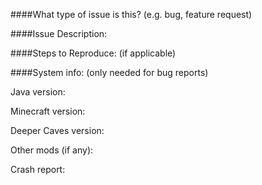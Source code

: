 ####What type of issue is this? (e.g. bug, feature request)

####Issue Description:

####Steps to Reproduce: (if applicable)

####System info: (only needed for bug reports)

Java version:

Minecraft version:

Deeper Caves version:

Other mods (if any):

Crash report:

